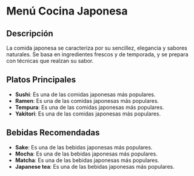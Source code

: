 # Menú Cocina Japonesa

## Descripción

La comida japonesa se caracteriza por su sencillez, elegancia y sabores naturales. Se basa en ingredientes frescos y de temporada, y se prepara con técnicas que realzan su sabor. 

## Platos Principales

- **Sushi**: Es una de las comidas japonesas más populares.
- **Ramen**: Es una de las comidas japonesas más populares.
- **Tempura**: Es una de las comidas japonesas más populares.
- **Yakitori**: Es una de las comidas japonesas más populares.

## Bebidas Recomendadas

- **Sake**: Es una de las bebidas japonesas más populares.
- **Mocha**: Es una de las bebidas japonesas más populares.
- **Matcha**: Es una de las bebidas japonesas más populares.
- **Japanese tea**: Es una de las bebidas japonesas más populares.
